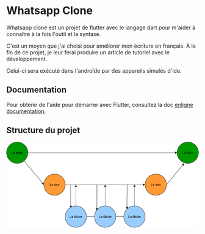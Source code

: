 # Whatsapp Clone

Whatsapp clone est un projet de flutter avec le langage dart pour m'aider à connaître à la fois l'outil et la syntaxe.

C'est un moyen que j'ai choisi pour améliorer mon écriture en français. 
À la fin de ce projet, je leur ferai produire un article de tutoriel avec le développement.

Celui-ci sera exécuté dans l'androïde par des appareils simulés d'ide.

## Documentation

Pour obtenir de l'aide pour démarrer avec Flutter, consultez la doc
[enligne documentation](https://flutter.dev/docs).


## Structure du projet

![Structure de projeto](./lib/assests/images/diagram.png)

